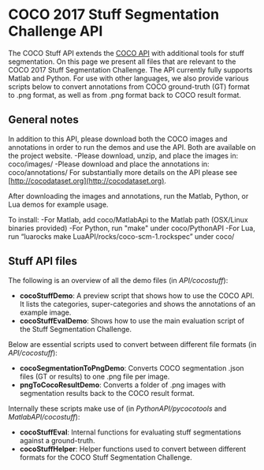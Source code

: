 # COCO 2017 Stuff Segmentation Challenge API
The COCO Stuff API extends the [COCO API](https://github.com/pdollar/coco) with additional tools for stuff segmentation. On this page we present all files that are relevant to the COCO 2017 Stuff Segmentation Challenge. The API currently fully supports Matlab and Python. For use with other languages, we also provide various scripts below to convert annotations from COCO ground-truth (GT) format to .png format, as well as from .png format back to COCO result format.

## General notes
In addition to this API, please download both the COCO images and annotations in order to run the demos and use the API. Both are available on the project website.
-Please download, unzip, and place the images in: coco/images/
-Please download and place the annotations in: coco/annotations/
For substantially more details on the API please see [http://cocodataset.org](http://cocodataset.org).

After downloading the images and annotations, run the Matlab, Python, or Lua demos for example usage.

To install:
-For Matlab, add coco/MatlabApi to the Matlab path (OSX/Linux binaries provided)
-For Python, run "make" under coco/PythonAPI
-For Lua, run “luarocks make LuaAPI/rocks/coco-scm-1.rockspec” under coco/

## Stuff API files
The following is an overview of all the demo files (in *<Language>API/cocostuff*):
- **cocoStuffDemo**: A preview script that shows how to use the COCO API. It lists the categories, super-categories and shows the annotations of an example image.
- **cocoStuffEvalDemo**: Shows how to use the main evaluation script of the Stuff Segmentation Challenge.

Below are essential scripts used to convert between different file formats (in *<Language>API/cocostuff*):
- **cocoSegmentationToPngDemo**: Converts COCO segmentation .json files (GT or results) to one .png file per image.
- **pngToCocoResultDemo**: Converts a folder of .png images with segmentation results back to the COCO result format. 

Internally these scripts make use of (in *PythonAPI/pycocotools* and *MatlabAPI/cocostuff*):
- **cocoStuffEval**: Internal functions for evaluating stuff segmentations against a ground-truth.
- **cocoStuffHelper**: Helper functions used to convert between different formats for the COCO Stuff Segmentation Challenge.
